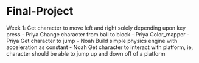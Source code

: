 # Final-Project
Week 1: 
     Get character to move left and right solely depending upon key press - Priya
     Change character from ball to block - Priya
     Color_mapper - Priya
     Get character to jump - Noah
     	 Build simple physics engine with acceleration as constant - Noah
     Get character to interact with platform, ie, character should be able to jump up and down off of a platform
